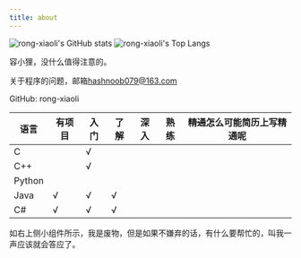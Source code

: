 ```yaml
---
title: about
---
```

![rong-xiaoli's GitHub stats](https://github-readme-stats.vercel.app/api?username=rong-xiaoli)
![rong-xiaoli's Top Langs](https://github-readme-stats.vercel.app/api/top-langs/?username=rong-xiaoli)

容小狸，没什么值得注意的。

关于程序的问题，邮箱[hashnoob079@163.com](hashnoob079@163.com)

GitHub: rong-xiaoli

| 语言 |有项目| 入门 | 了解 | 深入 |熟练|~~精通~~怎么可能简历上写精通呢|
| ---- | ---- | ---- | ---- | ----|----|----|
|C     |      |  √  |      |     |    |    |
|C++   |      |  √  |      |     |    |    |
|Python|      |     |      |     |    |    |
|Java  |   √  |  √  |   √  |     |    |    |
|C#    |   √  |  √  |   √  |     |    |    |

如右上侧小组件所示，我是废物，但是如果不嫌弃的话，有什么要帮忙的，叫我一声应该就会答应了。
